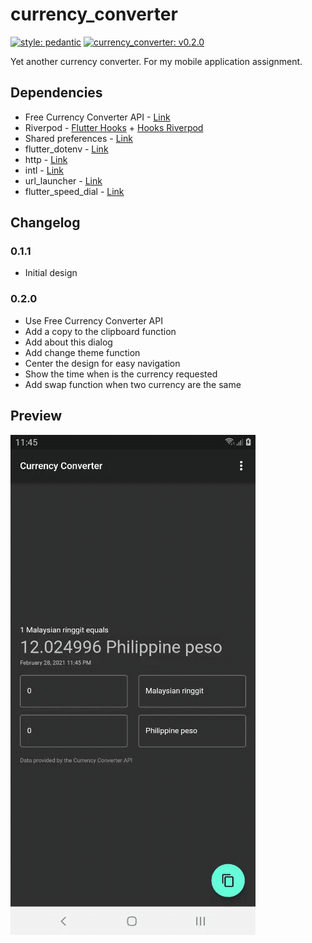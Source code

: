 # currency_converter

[![style: pedantic](https://img.shields.io/badge/style-pedantic-00B5A8.svg)](https://pub.dev/packages/pedantic)
[![currency_converter: v0.2.0](https://img.shields.io/badge/currency_converter-v0.2.0-blue)](https://example.com)

Yet another currency converter. For my mobile application assignment.

## Dependencies

- Free Currency Converter API - [Link](https://free.currencyconverterapi.com/)
- Riverpod - [Flutter Hooks](https://pub.dev/packages/flutter_hooks) + [Hooks Riverpod](https://pub.dev/packages/hooks_riverpod)
- Shared preferences - [Link](https://pub.dev/packages/shared_preferences)
- flutter_dotenv - [Link](https://pub.dev/packages/flutter_dotenv)
- http - [Link](https://pub.dev/packages/http)
- intl - [Link](https://pub.dev/packages/intl)
- url_launcher - [Link](https://pub.dev/packages/url_launcher)
- flutter_speed_dial - [Link](https://pub.dev/packages/flutter_speed_dial)

## Changelog

### 0.1.1

- Initial design

### 0.2.0

- Use Free Currency Converter API
- Add a copy to the clipboard function
- Add about this dialog
- Add change theme function
- Center the design for easy navigation
- Show the time when is the currency requested
- Add swap function when two currency are the same

## Preview

![Recording](recording.gif)

